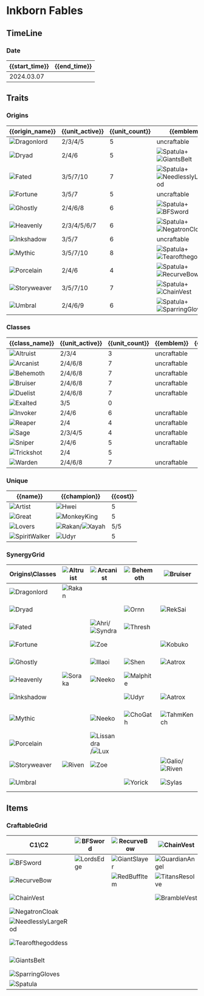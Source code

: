 # Inkborn Fables

## TimeLine
### Date
| {{start_time}} | {{end_time}} |
| -              | -            |
| 2024.03.07     |              |

## Traits
### Origins
| {{origin_name}}                                               | {{unit_active}} | {{unit_count}} | {{emblem}}                                                                                                          | {{desc}} |
| -                                                             | -               | -              | -                                                                                                                   | -        |
| ![Dragonlord](../tfttraits/icon/set11/DragonlordEmblem.png)   | 2/3/4/5         | 5              | uncraftable                                                                                                         |          |
| ![Dryad](../tfttraits/icon/set11/DryadEmblem.png)             | 2/4/6           | 5              | ![Spatula](../tftitems/icon/set11/Spatula.png)+![GiantsBelt](../tftitems/icon/set11/GiantsBelt.png)                 |          |
| ![Fated](../tfttraits/icon/set11/FatedEmblem.png)             | 3/5/7/10        | 7              | ![Spatula](../tftitems/icon/set11/Spatula.png)+![NeedlesslyLargeRod](../tftitems/icon/set11/NeedlesslyLargeRod.png) |          |
| ![Fortune](../tfttraits/icon/set11/FortuneEmblem.png)         | 3/5/7           | 5              | uncraftable                                                                                                         |          |
| ![Ghostly](../tfttraits/icon/set11/GhostlyEmblem.png)         | 2/4/6/8         | 6              | ![Spatula](../tftitems/icon/set11/Spatula.png)+![BFSword](../tftitems/icon/set11/BFSword.png)                       |          |
| ![Heavenly](../tfttraits/icon/set11/HeavenlyEmblem.png)       | 2/3/4/5/6/7     | 6              | ![Spatula](../tftitems/icon/set11/Spatula.png)+![NegatronCloak](../tftitems/icon/set11/NegatronCloak.png)           |          |
| ![Inkshadow](../tfttraits/icon/set11/InkshadowEmblem.png)     | 3/5/7           | 6              | uncraftable                                                                                                         |          |
| ![Mythic](../tfttraits/icon/set11/MythicEmblem.png)           | 3/5/7/10        | 8              | ![Spatula](../tftitems/icon/set11/Spatula.png)+![Tearofthegoddess](../tftitems/icon/set11/Tearofthegoddess.png)     |          |
| ![Porcelain](../tfttraits/icon/set11/PorcelainEmblem.png)     | 2/4/6           | 4              | ![Spatula](../tftitems/icon/set11/Spatula.png)+![RecurveBow](../tftitems/icon/set11/RecurveBow.png)                 |          |
| ![Storyweaver](../tfttraits/icon/set11/StoryweaverEmblem.png) | 3/5/7/10        | 7              | ![Spatula](../tftitems/icon/set11/Spatula.png)+![ChainVest](../tftitems/icon/set11/ChainVest.png)                   |          |
| ![Umbral](../tfttraits/icon/set11/UmbralEmblem.png)           | 2/4/6/9         | 6              | ![Spatula](../tftitems/icon/set11/Spatula.png)+![SparringGloves](../tftitems/icon/set11/SparringGloves.png)         |          |

### Classes
| {{class_name}}                                          | {{unit_active}} | {{unit_count}} | {{emblem}}  | {{desc}} |
| -                                                       | -               | -              | -           | -        |
| ![Altruist](../tfttraits/icon/set11/AltruistEmblem.png) | 2/3/4           | 3              | uncraftable |          |
| ![Arcanist](../tfttraits/icon/set11/ArcanistEmblem.png) | 2/4/6/8         | 7              | uncraftable |          |
| ![Behemoth](../tfttraits/icon/set11/BehemothEmblem.png) | 2/4/6/8         | 7              | uncraftable |          |
| ![Bruiser](../tfttraits/icon/set11/BruiserEmblem.png)   | 2/4/6/8         | 7              | uncraftable |          |
| ![Duelist](../tfttraits/icon/set11/DuelistEmblem.png)   | 2/4/6/8         | 7              | uncraftable |          |
| ![Exalted](../tfttraits/icon/set11/Exalted.svg)         | 3/5             | 0              |             |          |
| ![Invoker](../tfttraits/icon/set11/InvokerEmblem.png)   | 2/4/6           | 6              | uncraftable |          |
| ![Reaper](../tfttraits/icon/set11/ReaperEmblem.png)     | 2/4             | 4              | uncraftable |          |
| ![Sage](../tfttraits/icon/set11/SageEmblem.png)         | 2/3/4/5         | 4              | uncraftable |          |
| ![Sniper](../tfttraits/icon/set11/SniperEmblem.png)     | 2/4/6           | 5              | uncraftable |          |
| ![Trickshot](../tfttraits/icon/set11/Trickshot.svg)     | 2/4             | 5              |             |          |
| ![Warden](../tfttraits/icon/set11/WardenEmblem.png)     | 2/4/6/8         | 7              | uncraftable |          |

### Unique
| {{name}}                                                  | {{champion}}                                                                                  | {{cost}} |
| -                                                         | -                                                                                             | -        |
| ![Artist](../tfttraits/icon/set11/Artist.svg)             | ![Hwei](../tftchampions/icon/set11/Hwei.jpg)                                                  | 5        |
| ![Great](../tfttraits/icon/set11/Great.svg)               | ![MonkeyKing](../tftchampions/icon/set11/MonkeyKing.jpg)                                      | 5        |
| ![Lovers](../tfttraits/icon/set11/Lovers.svg)             | ![Rakan](../tftchampions/icon/set11/Rakan.jpg)/![Xayah](../tftchampions/icon/set11/Xayah.jpg) | 5/5      |
| ![SpiritWalker](../tfttraits/icon/set11/SpiritWalker.svg) | ![Udyr](../tftchampions/icon/set11/Udyr.jpg)                                                  | 5        |

### SynergyGrid
| Origins\Classes                                               | ![Altruist](../tfttraits/icon/set11/AltruistEmblem.png) | ![Arcanist](../tfttraits/icon/set11/ArcanistEmblem.png)                                           | ![Behemoth](../tfttraits/icon/set11/BehemothEmblem.png) | ![Bruiser](../tfttraits/icon/set11/BruiserEmblem.png)                                         | ![Duelist](../tfttraits/icon/set11/DuelistEmblem.png) | ![Exalted](../tfttraits/icon/set11/Exalted.svg) | ![Invoker](../tfttraits/icon/set11/InvokerEmblem.png)                                             | ![Reaper](../tfttraits/icon/set11/ReaperEmblem.png) | ![Sage](../tfttraits/icon/set11/SageEmblem.png)          | ![Sniper](../tfttraits/icon/set11/SniperEmblem.png)  | ![Trickshot](../tfttraits/icon/set11/Trickshot.svg) | ![Warden](../tfttraits/icon/set11/WardenEmblem.png)  |
| -                                                             | -                                                       | -                                                                                                 | -                                                       | -                                                                                             | -                                                     | -                                               | -                                                                                                 | -                                                   | -                                                        | -                                                    | -                                                   | -                                                    |
| ![Dragonlord](../tfttraits/icon/set11/DragonlordEmblem.png)   | ![Rakan](../tftchampions/icon/set11/Rakan.jpg)          |                                                                                                   |                                                         |                                                                                               | ![LeeSin](../tftchampions/icon/set11/LeeSin.jpg)      |                                                 | ![Janna](../tftchampions/icon/set11/Janna.jpg)                                                    |                                                     | ![Diana](../tftchampions/icon/set11/Diana.jpg)           |                                                      | ![Xayah](../tftchampions/icon/set11/Xayah.jpg)      |                                                      |
| ![Dryad](../tfttraits/icon/set11/DryadEmblem.png)             |                                                         |                                                                                                   | ![Ornn](../tftchampions/icon/set11/Ornn.jpg)            | ![RekSai](../tftchampions/icon/set11/RekSai.jpg)                                              |                                                       |                                                 | ![Azir](../tftchampions/icon/set11/Azir.jpg)                                                      | ![Kindred](../tftchampions/icon/set11/Kindred.jpg)  |                                                          |                                                      |                                                     | ![Gnar](../tftchampions/icon/set11/Gnar.jpg)         |
| ![Fated](../tfttraits/icon/set11/FatedEmblem.png)             |                                                         | ![Ahri](../tftchampions/icon/set11/Ahri.jpg)/![Syndra](../tftchampions/icon/set11/Syndra.jpg)     | ![Thresh](../tftchampions/icon/set11/Thresh.jpg)        |                                                                                               | ![Yasuo](../tftchampions/icon/set11/Yasuo.jpg)        |                                                 |                                                                                                   | ![Kindred](../tftchampions/icon/set11/Kindred.jpg)  |                                                          | ![Aphelios](../tftchampions/icon/set11/Aphelios.jpg) |                                                     | ![Sett](../tftchampions/icon/set11/Sett.jpg)         |
| ![Fortune](../tfttraits/icon/set11/FortuneEmblem.png)         |                                                         | ![Zoe](../tftchampions/icon/set11/Zoe.jpg)                                                        |                                                         | ![Kobuko](../tftchampions/icon/set11/Kobuko.jpg)                                              | ![Tristana](../tftchampions/icon/set11/Tristana.jpg)  |                                                 | ![Annie](../tftchampions/icon/set11/Annie.jpg)                                                    |                                                     |                                                          |                                                      | ![Teemo](../tftchampions/icon/set11/Teemo.jpg)      |                                                      |
| ![Ghostly](../tfttraits/icon/set11/GhostlyEmblem.png)         |                                                         | ![Illaoi](../tftchampions/icon/set11/Illaoi.jpg)                                                  | ![Shen](../tftchampions/icon/set11/Shen.jpg)            | ![Aatrox](../tftchampions/icon/set11/Aatrox.jpg)                                              |                                                       |                                                 |                                                                                                   | ![Kayn](../tftchampions/icon/set11/Kayn.jpg)        | ![Morgana](../tftchampions/icon/set11/Morgana.jpg)       | ![Caitlyn](../tftchampions/icon/set11/Caitlyn.jpg)   |                                                     | ![Illaoi](../tftchampions/icon/set11/Illaoi.jpg)     |
| ![Heavenly](../tfttraits/icon/set11/HeavenlyEmblem.png)       | ![Soraka](../tftchampions/icon/set11/Soraka.jpg)        | ![Neeko](../tftchampions/icon/set11/Neeko.jpg)                                                    | ![Malphite](../tftchampions/icon/set11/Malphite.jpg)    |                                                                                               | ![Qiyana](../tftchampions/icon/set11/Qiyana.jpg)      |                                                 |                                                                                                   | ![Khazix](../tftchampions/icon/set11/Khazix.jpg)    | ![MonkeyKing](../tftchampions/icon/set11/MonkeyKing.jpg) |                                                      |                                                     |                                                      |
| ![Inkshadow](../tfttraits/icon/set11/InkshadowEmblem.png)     |                                                         |                                                                                                   | ![Udyr](../tftchampions/icon/set11/Udyr.jpg)            | ![Aatrox](../tftchampions/icon/set11/Aatrox.jpg)                                              | ![Volibear](../tftchampions/icon/set11/Volibear.jpg)  |                                                 |                                                                                                   |                                                     |                                                          | ![Senna](../tftchampions/icon/set11/Senna.jpg)       | ![Kaisa](../tftchampions/icon/set11/Kaisa.jpg)      | ![Jax](../tftchampions/icon/set11/Jax.jpg)           |
| ![Mythic](../tfttraits/icon/set11/MythicEmblem.png)           |                                                         | ![Neeko](../tftchampions/icon/set11/Neeko.jpg)                                                    | ![ChoGath](../tftchampions/icon/set11/ChoGath.jpg)      | ![TahmKench](../tftchampions/icon/set11/TahmKench.jpg)                                        |                                                       |                                                 | ![KogMaw](../tftchampions/icon/set11/KogMaw.jpg)/![Lillia](../tftchampions/icon/set11/Lillia.jpg) |                                                     |                                                          | ![KogMaw](../tftchampions/icon/set11/KogMaw.jpg)     | ![Bard](../tftchampions/icon/set11/Bard.jpg)        | ![Nautilus](../tftchampions/icon/set11/Nautilus.jpg) |
| ![Porcelain](../tfttraits/icon/set11/PorcelainEmblem.png)     |                                                         | ![Lissandra](../tftchampions/icon/set11/Lissandra.jpg)/![Lux](../tftchampions/icon/set11/Lux.jpg) |                                                         |                                                                                               |                                                       |                                                 |                                                                                                   |                                                     |                                                          | ![Ashe](../tftchampions/icon/set11/Ashe.jpg)         |                                                     | ![Amumu](../tftchampions/icon/set11/Amumu.jpg)       |
| ![Storyweaver](../tfttraits/icon/set11/StoryweaverEmblem.png) | ![Riven](../tftchampions/icon/set11/Riven.jpg)          | ![Zoe](../tftchampions/icon/set11/Zoe.jpg)                                                        |                                                         | ![Galio](../tftchampions/icon/set11/Galio.jpg)/![Riven](../tftchampions/icon/set11/Riven.jpg) | ![Irelia](../tftchampions/icon/set11/Irelia.jpg)      |                                                 |                                                                                                   |                                                     | ![Zyra](../tftchampions/icon/set11/Zyra.jpg)             |                                                      | ![Sivir](../tftchampions/icon/set11/Sivir.jpg)      | ![Garen](../tftchampions/icon/set11/Garen.jpg)       |
| ![Umbral](../tfttraits/icon/set11/UmbralEmblem.png)           |                                                         |                                                                                                   | ![Yorick](../tftchampions/icon/set11/Yorick.jpg)        | ![Sylas](../tftchampions/icon/set11/Sylas.jpg)                                                | ![Darius](../tftchampions/icon/set11/Darius.jpg)      |                                                 | ![Alune](../tftchampions/icon/set11/Alune.jpg)                                                    | ![Yone](../tftchampions/icon/set11/Yone.jpg)        |                                                          |                                                      |                                                     | ![Sett](../tftchampions/icon/set11/Sett.jpg)         |

## Items
### CraftableGrid
| C1\C2                                                                | ![BFSword](../tftitems/icon/set11/BFSword.png)     | ![RecurveBow](../tftitems/icon/set11/RecurveBow.png)   | ![ChainVest](../tftitems/icon/set11/ChainVest.png)         | ![NegatronCloak](../tftitems/icon/set11/NegatronCloak.png)       | ![NeedlesslyLargeRod](../tftitems/icon/set11/NeedlesslyLargeRod.png) | ![Tearofthegoddess](../tftitems/icon/set11/Tearofthegoddess.png) | ![GiantsBelt](../tftitems/icon/set11/GiantsBelt.png)         | ![SparringGloves](../tftitems/icon/set11/SparringGloves.png) | ![Spatula](../tftitems/icon/set11/Spatula.png)                     |
| -                                                                    | -                                                  | -                                                      | -                                                          | -                                                                | -                                                                    | -                                                                | -                                                            | -                                                            | -                                                                  |
| ![BFSword](../tftitems/icon/set11/BFSword.png)                       | ![LordsEdge](../tftitems/icon/set11/LordsEdge.png) | ![GiantSlayer](../tftitems/icon/set11/GiantSlayer.png) | ![GuardianAngel](../tftitems/icon/set11/GuardianAngel.png) | ![Bloodthirster](../tftitems/icon/set11/Bloodthirster.png)       | ![HextechGunblade](../tftitems/icon/set11/HextechGunblade.png)       | ![SpearofShojin](../tftitems/icon/set11/SpearofShojin.png)       | ![SteraksGage](../tftitems/icon/set11/SteraksGage.png)       | ![InfinityEdge](../tftitems/icon/set11/InfinityEdge.png)     | ![GhostlyEmblem](../tftitems/icon/set11/GhostlyEmblem.png)         |
| ![RecurveBow](../tftitems/icon/set11/RecurveBow.png)                 |                                                    | ![RedBuffItem](../tftitems/icon/set11/RedBuffItem.png) | ![TitansResolve](../tftitems/icon/set11/TitansResolve.png) | ![RunaansHurricane](../tftitems/icon/set11/RunaansHurricane.png) | ![GuinsoosRageblade](../tftitems/icon/set11/GuinsoosRageblade.png)   | ![StatikkShiv](../tftitems/icon/set11/StatikkShiv.png)           | ![NashorsTooth](../tftitems/icon/set11/NashorsTooth.png)     | ![LastWhisper](../tftitems/icon/set11/LastWhisper.png)       | ![PorcelainEmblem](../tftitems/icon/set11/PorcelainEmblem.png)     |
| ![ChainVest](../tftitems/icon/set11/ChainVest.png)                   |                                                    |                                                        | ![BrambleVest](../tftitems/icon/set11/BrambleVest.png)     | ![IronWill](../tftitems/icon/set11/IronWill.png)                 | ![Crownguard](../tftitems/icon/set11/Crownguard.png)                 | ![Fimbulwinter](../tftitems/icon/set11/Fimbulwinter.png)         | ![SunfireCape](../tftitems/icon/set11/SunfireCape.png)       | ![SteadfastHeart](../tftitems/icon/set11/SteadfastHeart.png) | ![StoryweaverEmblem](../tftitems/icon/set11/StoryweaverEmblem.png) |
| ![NegatronCloak](../tftitems/icon/set11/NegatronCloak.png)           |                                                    |                                                        |                                                            | ![DragonsClaw](../tftitems/icon/set11/DragonsClaw.png)           | ![IonicSpark](../tftitems/icon/set11/IonicSpark.png)                 | ![AdaptiveHelm](../tftitems/icon/set11/AdaptiveHelm.png)         | ![Evenshroud](../tftitems/icon/set11/Evenshroud.png)         | ![Quicksilver](../tftitems/icon/set11/Quicksilver.png)       | ![HeavenlyEmblem](../tftitems/icon/set11/HeavenlyEmblem.png)       |
| ![NeedlesslyLargeRod](../tftitems/icon/set11/NeedlesslyLargeRod.png) |                                                    |                                                        |                                                            |                                                                  | ![RabadonsDeathcap](../tftitems/icon/set11/RabadonsDeathcap.png)     | ![LudensEcho](../tftitems/icon/set11/LudensEcho.png)             | ![Morellonomicon](../tftitems/icon/set11/Morellonomicon.png) | ![ArcaneGauntlet](../tftitems/icon/set11/ArcaneGauntlet.png) | ![FatedEmblem](../tftitems/icon/set11/FatedEmblem.png)             |
| ![Tearofthegoddess](../tftitems/icon/set11/Tearofthegoddess.png)     |                                                    |                                                        |                                                            |                                                                  |                                                                      | ![BlueSentinel](../tftitems/icon/set11/BlueSentinel.png)         | ![Redemption](../tftitems/icon/set11/Redemption.png)         | ![HandofJustice](../tftitems/icon/set11/HandofJustice.png)   | ![MythicEmblem](../tftitems/icon/set11/MythicEmblem.png)           |
| ![GiantsBelt](../tftitems/icon/set11/GiantsBelt.png)                 |                                                    |                                                        |                                                            |                                                                  |                                                                      |                                                                  | ![WarmogsArmor](../tftitems/icon/set11/WarmogsArmor.png)     | ![Guardbreaker](../tftitems/icon/set11/Guardbreaker.png)     | ![DryadEmblem](../tftitems/icon/set11/DryadEmblem.png)             |
| ![SparringGloves](../tftitems/icon/set11/SparringGloves.png)         |                                                    |                                                        |                                                            |                                                                  |                                                                      |                                                                  |                                                              | ![ThiefsGloves](../tftitems/icon/set11/ThiefsGloves.png)     | ![UmbralEmblem](../tftitems/icon/set11/UmbralEmblem.png)           |
| ![Spatula](../tftitems/icon/set11/Spatula.png)                       |                                                    |                                                        |                                                            |                                                                  |                                                                      |                                                                  |                                                              |                                                              | ![ForceofNature](../tftitems/icon/set11/ForceofNature.png)         |